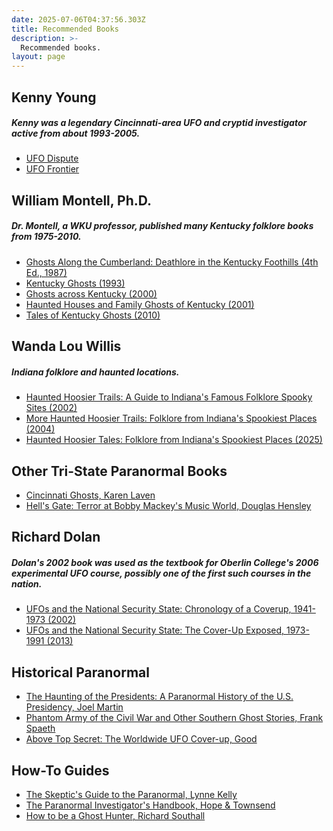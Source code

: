 ```yaml
---
date: 2025-07-06T04:37:56.303Z
title: Recommended Books
description: >-
  Recommended books.
layout: page
---
```

## Kenny Young
##### Kenny was a legendary Cincinnati-area UFO and cryptid investigator active from about 1993-2005.
* <a title="UFO Dispute" target="_blank" href="https://amzn.to/4klP9fV">UFO Dispute</a>
* <a title="UFO Frontier" target="_blank" href="https://amzn.to/46tXw5P">UFO Frontier</a>

## William Montell, Ph.D.
##### Dr. Montell, a WKU professor, published many Kentucky folklore books from 1975-2010.
* <a title="Ghosts Along the Cumberland: Deathlore in the Kentucky Foothills" target="_blank" href="https://amzn.to/4ezO3Mx">Ghosts Along the Cumberland: Deathlore in the Kentucky Foothills (4th Ed., 1987)</a>
* <a title="Kentucky Ghosts" target="_blank" href="https://amzn.to/44OCb5N">Kentucky Ghosts (1993)</a>
* <a title="Ghosts across Kentucky" target="_blank" href="https://amzn.to/44jF5iZ">Ghosts across Kentucky (2000)</a>
* <a title="Haunted Houses and Family Ghosts of Kentucky" target="_blank" href="https://amzn.to/44hHryQ">Haunted Houses and Family Ghosts of Kentucky (2001)</a>
* <a title="Tales of Kentucky Ghosts" target="_blank" href="https://amzn.to/4leV6MZ">Tales of Kentucky Ghosts (2010)</a>

## Wanda Lou Willis
##### Indiana folklore and haunted locations.
* <a title="Haunted Hoosier Trails: A Guide to Indiana's Famous Folklore Spooky Sites" target="_blank" href="https://amzn.to/3Tsatp9">Haunted Hoosier Trails: A Guide to Indiana's Famous Folklore Spooky Sites (2002)</a>
* <a title="More Haunted Hoosier Trails: Folklore from Indiana's Spookiest Places" target="_blank" href="https://amzn.to/406ZJjP">More Haunted Hoosier Trails: Folklore from Indiana's Spookiest Places (2004)</a>
* <a title="Haunted Hoosier Tales: Folklore from Indiana's Spookiest Places" target="_blank" href="https://amzn.to/46vbLr4">Haunted Hoosier Tales: Folklore from Indiana's Spookiest Places (2025)</a>

## Other Tri-State Paranormal Books
* <a title="Cincinnati Ghosts" target="_blank" href="https://amzn.to/4lDhMpZ">Cincinnati Ghosts, Karen Laven</a>
* <a title="Hell's Gate: Terror at Bobby Mackey's Music World" target="_blank" href="https://amzn.to/3GxRmab">Hell's Gate: Terror at Bobby Mackey's Music World, Douglas Hensley</a>

## Richard Dolan
##### Dolan's 2002 book was used as the textbook for Oberlin College's 2006 experimental UFO course, possibly one of the first such courses in the nation.
* <a title="UFOs and the National Security State: Chronology of a Coverup, 1941-1973" target="_blank" href="https://amzn.to/45W23hl">UFOs and the National Security State: Chronology of a Coverup, 1941-1973 (2002)</a>
* <a title="UFOs and the National Security State: The Cover-Up Exposed, 1973-1991" target="_blank" href="https://amzn.to/4lINKRS">UFOs and the National Security State: The Cover-Up Exposed, 1973-1991 (2013)</a>

## Historical Paranormal
* <a title="The Haunting of the Presidents: A Paranormal History of the U.S. Presidency" target="_blank" href="https://amzn.to/4eAdnBT">The Haunting of the Presidents: A Paranormal History of the U.S. Presidency, Joel Martin</a>
* <a title="Phantom Army of the Civil War and Other Southern Ghost Stories" target="_blank" href="">Phantom Army of the Civil War and Other Southern Ghost Stories, Frank Spaeth</a>
* <a title="Above Top Secret: The Worldwide UFO Cover-up" target="_blank" href="https://amzn.to/44hqzIn">Above Top Secret: The Worldwide UFO Cover-up, Good</a>

## How-To Guides
* <a title="The Skeptic's Guide to the Paranormal" target="_blank" href="https://amzn.to/4kt6nZ5">The Skeptic's Guide to the Paranormal, Lynne Kelly</a>
* <a title="The Paranormal Investigator's Handbook" target="_blank" href="https://amzn.to/4eCbAMO">The Paranormal Investigator's Handbook, Hope & Townsend</a>
* <a title="How to be a Ghost Hunter" target="_blank" href="https://amzn.to/4eHdJXG">How to be a Ghost Hunter, Richard Southall</a>